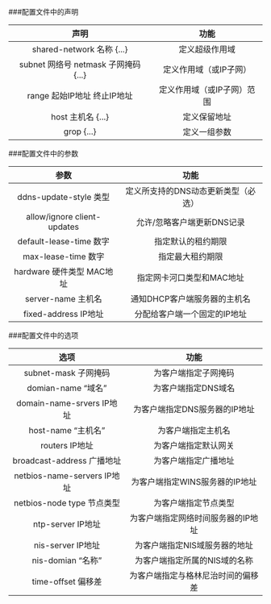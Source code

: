 ###配置文件中的声明

|声明|功能|
|:---:|:---:|
|shared-network 名称 {...}|定义超级作用域|
|subnet 网络号 netmask 子网掩码 {...}|定义作用域（或IP子网）|
|range 起始IP地址 终止IP地址|定义作用域（或IP子网）范围|
|host 主机名 {...}|定义保留地址|
|grop {...}|定义一组参数|

###配置文件中的参数

|参数|功能|
|:---:|:---:|
|ddns-update-style 类型|定义所支持的DNS动态更新类型（必选）|
|allow/ignore client-updates|允许/忽略客户端更新DNS记录|
|default-lease-time 数字|指定默认的租约期限|
|max-lease-time 数字|指定最大租约期限|
|hardware 硬件类型 MAC地址|指定网卡河口类型和MAC地址|
|server-name 主机名|通知DHCP客户端服务器的主机名|
|fixed-address IP地址|分配给客户端一个固定的IP地址|

###配置文件中的选项

|选项|功能|
|:---:|:---:|
|subnet-mask 子网掩码|为客户端指定子网掩码|
|domian-name “域名”|为客户端指定DNS域名|
|domain-name-srvers IP地址|为客户端指定DNS服务器的IP地址|
|host-name “主机名”|为客户端指定主机名|
|routers IP地址|为客户端指定默认网关|
|broadcast-address 广播地址|为客户端指定广播地址|
|netbios-name-servers IP地址|为客户端指定WINS服务器的IP地址|
|netbios-node type 节点类型|为客户端指定节点类型|
|ntp-server IP地址|为客户端指定网络时间服务器的IP地址|
|nis-server IP地址|为客户端指定NIS域服务器的地址|
|nis-domian “名称”|为客户端指定所属的NIS域的名称|
|time-offset 偏移差|为客户端指定与格林尼治时间的偏移差|

